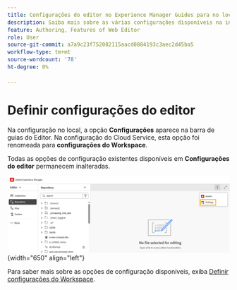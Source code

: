 ```yaml
---
title: Configurações do editor no Experience Manager Guides para no local
description: Saiba mais sobre as várias configurações disponíveis na interface do editor do Experience Manager Guides para local
feature: Authoring, Features of Web Editor
role: User
source-git-commit: a7a9c23f752082115aacd0884193c3aec2d45ba5
workflow-type: tm+mt
source-wordcount: '78'
ht-degree: 0%

---
```


# Definir configurações do editor

Na configuração no local, a opção **Configurações** aparece na barra de guias do Editor. Na configuração do Cloud Service, esta opção foi renomeada para **configurações do Workspace**.

Todas as opções de configuração existentes disponíveis em **Configurações do editor** permanecem inalteradas.


![Configuração do editor no local](assets/editor-settings-on-prem.png){width="650" align="left"}


Para saber mais sobre as opções de configuração disponíveis, exiba [Definir configurações do Workspace](../cs-install-guide/workspace-settings.md).



